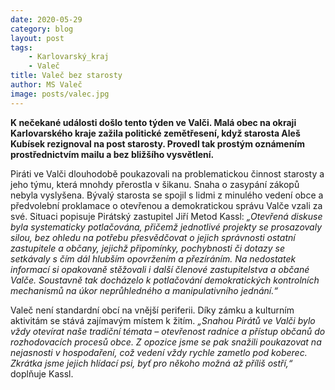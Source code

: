 ```yaml
---
date: 2020-05-29
category: blog
layout: post
tags:
    - Karlovarský_kraj
    - Valeč
title: Valeč bez starosty
author: MS Valeč
image: posts/valec.jpg
---
```

**K nečekané události došlo tento týden ve Valči. Malá obec na okraji Karlovarského kraje zažila politické zemětřesení, když starosta Aleš Kubísek rezignoval na post starosty. Provedl tak prostým oznámením prostřednictvím mailu a bez bližšího vysvětlení.**

Piráti ve Valči dlouhodobě poukazovali na problematickou činnost starosty a jeho týmu, která mnohdy přerostla v šikanu. Snaha o zasypání zákopů nebyla vyslyšena. Bývalý starosta se spojil s lidmi z minulého vedení obce a předvolební proklamace o otevřenou a demokratickou správu Valče vzali za své. Situaci popisuje Pirátský zastupitel Jiří Metod Kassl: *„*Otevřená diskuse byla systematicky potlačována, přičemž jednotlivé projekty se prosazovaly silou, bez ohledu na potřebu přesvědčovat o jejich správnosti ostatní zastupitele a občany, jejichž připomínky, pochybnosti či dotazy se setkávaly s čím dál hlubším opovržením a přezíráním. Na nedostatek informací si opakovaně stěžovali i další členové zastupitelstva a občané Valče. Soustavně tak docházelo k potlačování demokratických kontrolních mechanismů na úkor neprůhledného a manipulativního jednání.“**

Valeč není standardní obcí na vnější periferii. Díky zámku a kulturním aktivitám se stává zajímavým místem k žitím. *„Snahou Pirátů ve Valči bylo vždy otevírat naše tradiční témata – otevřenost radnice a přístup občanů do rozhodovacích procesů obce. Z opozice jsme se pak snažili poukazovat na nejasnosti v hospodaření, což vedení vždy rychle zametlo pod koberec. Zkrátka jsme jejich hlídací psi, byť pro někoho možná až příliš ostří,“* doplňuje Kassl.
